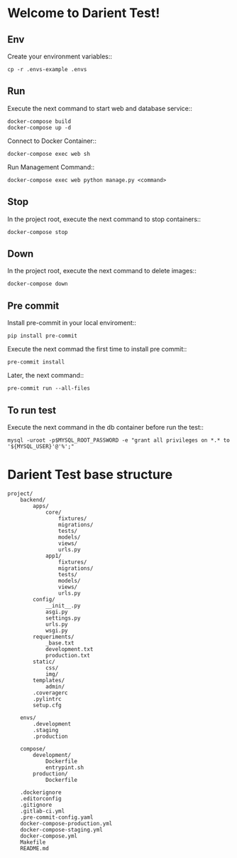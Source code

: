 Welcome to Darient Test!
==========================

Env
---

Create your environment variables::

    cp -r .envs-example .envs


Run
---

Execute the next command to start web and database service::

    docker-compose build
    docker-compose up -d


Connect to Docker Container::

    docker-compose exec web sh

Run Management Command::

    docker-compose exec web python manage.py <command>


Stop
----

In the project root, execute the next command to stop containers::

    docker-compose stop


Down
----

In the project root, execute the next command to delete images::

    docker-compose down


Pre commit
---
Install pre-commit in your local enviroment::

    pip install pre-commit

Execute the next commad the first time to install pre commit::

    pre-commit install

Later, the next command::

    pre-commit run --all-files

To run test
---
Execute the next command in the db container before run the test::

    mysql -uroot -p$MYSQL_ROOT_PASSWORD -e "grant all privileges on *.* to '${MYSQL_USER}'@'%';"

# Darient Test base structure

```
project/
    backend/
        apps/
            core/
                fixtures/
                migrations/
                tests/
                models/
                views/
                urls.py
            app1/
                fixtures/
                migrations/
                tests/
                models/
                views/
                urls.py
        config/
            __init__.py
            asgi.py
            settings.py
            urls.py
            wsgi.py
        requeriments/
            _base.txt
            development.txt
            production.txt
        static/
            css/
            img/
        templates/
            admin/
        .coveragerc
        .pylintrc
        setup.cfg

    envs/
        .development
        .staging
        .production

    compose/
        development/
            Dockerfile
            entrypint.sh
        production/
            Dockerfile

    .dockerignore
    .editorconfig
    .gitignore
    .gitlab-ci.yml
    .pre-commit-config.yaml
    docker-compose-production.yml
    docker-compose-staging.yml
    docker-compose.yml
    Makefile
    README.md
```
